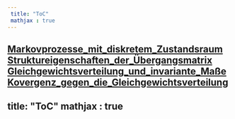 ```yaml
---
 title: "ToC"
 mathjax : true
---
```

[Markovprozesse_mit_diskretem_Zustandsraum](Markovprozesse_mit_diskretem_Zustandsraum/Markovprozesse_mit_diskretem_Zustandsraum.md)  
[Struktureigenschaften_der_Übergangsmatrix](Struktureigenschaften_der_Übergangsmatrix/Struktureigenschaften_der_Übergangsmatrix.md)  
[Gleichgewichtsverteilung_und_invariante_Maße](Gleichgewichtsverteilung_und_invariante_Maße/Gleichgewichtsverteilung_und_invariante_Maße.md)  
[Kovergenz_gegen_die_Gleichgewichtsverteilung](Kovergenz_gegen_die_Gleichgewichtsverteilung/Kovergenz_gegen_die_Gleichgewichtsverteilung.md)  
---
 title: "ToC"
 mathjax : true
---
